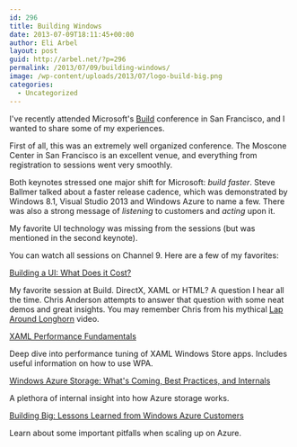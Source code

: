 ```yaml
---
id: 296
title: Building Windows
date: 2013-07-09T18:11:45+00:00
author: Eli Arbel
layout: post
guid: http://arbel.net/?p=296
permalink: /2013/07/09/building-windows/
image: /wp-content/uploads/2013/07/logo-build-big.png
categories:
  - Uncategorized
---
```

I've recently attended Microsoft's [Build](http://buildwindows.com/) conference in San Francisco, and I wanted to share some of my experiences.

<!--more-->

First of all, this was an extremely well organized conference. The Moscone Center in San Francisco is an excellent venue, and everything from registration to sessions went very smoothly.

Both keynotes stressed one major shift for Microsoft: _build faster_. Steve Ballmer talked about a faster release cadence, which was demonstrated by Windows 8.1, Visual Studio 2013 and Windows Azure to name a few. There was also a strong message of _listening_ to customers and _acting_ upon it.

My favorite UI technology was missing from the sessions (but was mentioned in the second keynote).

You can watch all sessions on Channel 9. Here are a few of my favorites:

[Building a UI: What Does it Cost?](http://channel9.msdn.com/Events/Build/2013/2-192)
  
My favorite session at Build. DirectX, XAML or HTML? A question I hear all the time. Chris Anderson attempts to answer that question with some neat demos and great insights. You may remember Chris from his mythical [Lap Around Longhorn](http://www.microsoft.com/en-us/download/details.aspx?id=13107) video.

[XAML Performance Fundamentals](http://channel9.msdn.com/Events/Build/2013/3-157)
  
Deep dive into performance tuning of XAML Windows Store apps. Includes useful information on how to use WPA.

[Windows Azure Storage: What's Coming, Best Practices, and Internals](http://channel9.msdn.com/Events/Build/2013/3-541)
  
A plethora of internal insight into how Azure storage works.

[Building Big: Lessons Learned from Windows Azure Customers](http://channel9.msdn.com/Events/Build/2013/4-554)
  
Learn about some important pitfalls when scaling up on Azure.